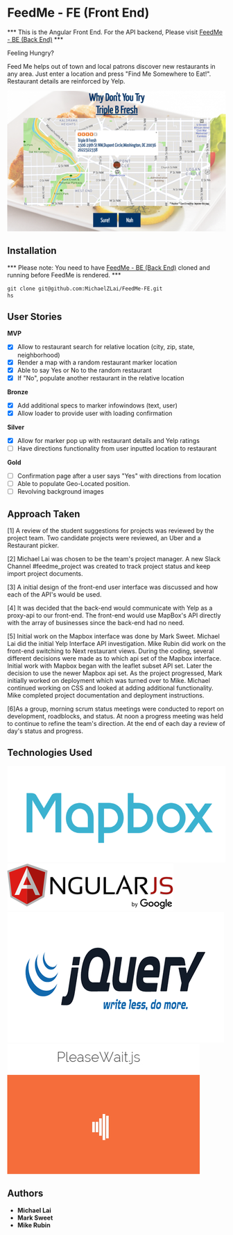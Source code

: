 # FeedMe - FE (Front End)

*** This is the Angular Front End. For the API backend, Please visit [FeedMe - BE (Back End)](https://github.com/MichaelZLai/FeedMe-BE) ***

Feeling Hungry?

Feed Me helps out of town and local patrons discover new restaurants in any area. Just enter a location and press "Find Me Somewhere to Eat!". Restaurant details are reinforced by Yelp.

![feedme](./images/FeedMe.png)

## Installation

*** Please note: You need to have [FeedMe - BE (Back End)](https://github.com/MichaelZLai/FeedMe-BE) cloned and running before FeedMe is rendered. ***

```
git clone git@github.com:MichaelZLai/FeedMe-FE.git
hs
```

## User Stories

**MVP**
- [x] Allow to restaurant search for relative location (city, zip, state, neighborhood)
- [x] Render a map with a random restaurant marker location
- [x] Able to say Yes or No to the random restaurant
- [x] If "No", populate another restaurant in the relative location

**Bronze**
- [x] Add additional specs to marker infowindows (text, user)
- [x] Allow loader to provide user with loading confirmation

**Silver**
- [x] Allow for marker pop up with restaurant details and Yelp ratings
- [ ] Have directions functionality from user inputted location to restaurant

**Gold**
- [ ] Confirmation page after a user says "Yes" with directions from location
- [ ] Able to populate Geo-Located position.
- [ ] Revolving background images

## Approach Taken

[1] A review of the student suggestions for projects was reviewed by the project team.  Two candidate projects were reviewed, an Uber and a Restaurant picker.

[2] Michael Lai was chosen to be the team's project manager. A new Slack Channel #feedme_project was created to track project status and keep import project documents.

[3] A initial design of the front-end user interface was discussed and how each of the API's would be used.

[4] It was decided that the back-end would communicate with Yelp as a proxy-api to our front-end.  The front-end would use MapBox's API directly with the array of businesses since the back-end had no need.

[5] Initial work on the Mapbox interface was done by Mark Sweet.  Michael Lai did the initial Yelp Interface API investigation. Mike Rubin did work on the front-end switching to Next restaurant views.  During the coding, several different decisions were made as to which api set of the Mapbox interface.  Initial work with Mapbox began with the leaflet subset API set. Later the decision to use the newer Mapbox api set. As the project progressed, Mark initially worked on deployment which was turned over to Mike.  Michael continued working on CSS and looked at adding additional functionality.  Mike completed project documentation and deployment instructions.  

[6]As a group, morning scrum status meetings were conducted to report on development, roadblocks, and status.  At noon a progress meeting was held to continue to refine the team's direction.  At the end of each day a review of day's status and progress.

## Technologies Used

![mapbox](./images/mapbox.png)
![angular](./images/AngularJS.png)
![jquery](./images/jquery.png)
![pleasewait](./images/pleasewait.jpg)

## Authors
* **Michael Lai**
* **Mark Sweet**
* **Mike Rubin**

